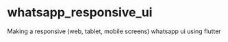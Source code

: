 # whatsapp_responsive_ui
Making a responsive (web, tablet, mobile screens) whatsapp ui using flutter
